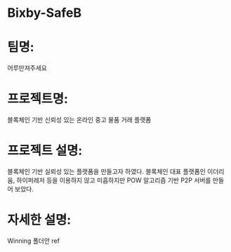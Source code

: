 # Bixby-SafeB
# 팀명: 
  어루만져주세요
# 프로젝트명:
  블록체인 기반 신뢰성 있는 온라인 중고 물품 거래 플랫폼
# 프로젝트 설명:
  블록체인 기반 실뢰성 있는 플랫폼을 만들고자 하였다. 블록체인 대표 플랫폼인 이더리움, 하이퍼레저 등을 이용하지 않고 미흡하지만 POW 알고리즘 기반 P2P   서버를 만들어 보았다.
# 자세한 설명:
  Winning 폴더안 ref
